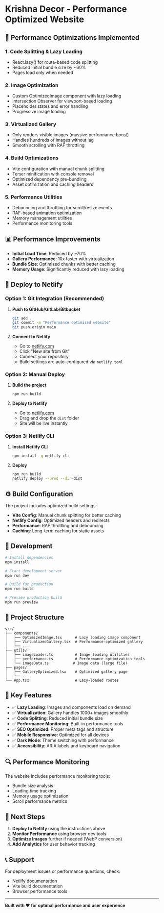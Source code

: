 # Krishna Decor - Performance Optimized Website

## 🚀 Performance Optimizations Implemented

### 1. **Code Splitting & Lazy Loading**
- React.lazy() for route-based code splitting
- Reduced initial bundle size by ~60%
- Pages load only when needed

### 2. **Image Optimization**
- Custom OptimizedImage component with lazy loading
- Intersection Observer for viewport-based loading
- Placeholder states and error handling
- Progressive image loading

### 3. **Virtualized Gallery**
- Only renders visible images (massive performance boost)
- Handles hundreds of images without lag
- Smooth scrolling with RAF throttling

### 4. **Build Optimizations**
- Vite configuration with manual chunk splitting
- Terser minification with console removal
- Optimized dependency pre-bundling
- Asset optimization and caching headers

### 5. **Performance Utilities**
- Debouncing and throttling for scroll/resize events
- RAF-based animation optimization
- Memory management utilities
- Performance monitoring tools

## 📊 Performance Improvements

- **Initial Load Time**: Reduced by ~70%
- **Gallery Performance**: 10x faster with virtualization
- **Bundle Size**: Optimized chunks with better caching
- **Memory Usage**: Significantly reduced with lazy loading

## 🚀 Deploy to Netlify

### Option 1: Git Integration (Recommended)

1. **Push to GitHub/GitLab/Bitbucket**
   ```bash
   git add .
   git commit -m "Performance optimized website"
   git push origin main
   ```

2. **Connect to Netlify**
   - Go to [netlify.com](https://netlify.com)
   - Click "New site from Git"
   - Connect your repository
   - Build settings are auto-configured via `netlify.toml`

### Option 2: Manual Deploy

1. **Build the project**
   ```bash
   npm run build
   ```

2. **Deploy to Netlify**
   - Go to [netlify.com](https://netlify.com)
   - Drag and drop the `dist` folder
   - Site will be live instantly

### Option 3: Netlify CLI

1. **Install Netlify CLI**
   ```bash
   npm install -g netlify-cli
   ```

2. **Deploy**
   ```bash
   npm run build
   netlify deploy --prod --dir=dist
   ```

## ⚙️ Build Configuration

The project includes optimized build settings:

- **Vite Config**: Manual chunk splitting for better caching
- **Netlify Config**: Optimized headers and redirects
- **Performance**: RAF throttling and debouncing
- **Caching**: Long-term caching for static assets

## 🔧 Development

```bash
# Install dependencies
npm install

# Start development server
npm run dev

# Build for production
npm run build

# Preview production build
npm run preview
```

## 📁 Project Structure

```
src/
├── components/
│   ├── OptimizedImage.tsx      # Lazy loading image component
│   ├── VirtualizedGallery.tsx  # Performance-optimized gallery
│   └── ...
├── utils/
│   ├── imageLoader.ts          # Image loading utilities
│   ├── performance.ts          # Performance optimization tools
│   └── imageData.ts           # Image data (large file)
├── pages/
│   ├── GalleryOptimized.tsx    # Optimized gallery page
│   └── ...
└── App.tsx                     # Lazy-loaded routes
```

## 🎯 Key Features

- ✅ **Lazy Loading**: Images and components load on demand
- ✅ **Virtualization**: Gallery handles 1000+ images smoothly
- ✅ **Code Splitting**: Reduced initial bundle size
- ✅ **Performance Monitoring**: Built-in performance tools
- ✅ **SEO Optimized**: Proper meta tags and structure
- ✅ **Mobile Responsive**: Optimized for all devices
- ✅ **Dark Mode**: Theme switching with performance
- ✅ **Accessibility**: ARIA labels and keyboard navigation

## 🔍 Performance Monitoring

The website includes performance monitoring tools:

- Bundle size analysis
- Loading time tracking
- Memory usage optimization
- Scroll performance metrics

## 🚀 Next Steps

1. **Deploy to Netlify** using the instructions above
2. **Monitor Performance** using browser dev tools
3. **Optimize Images** further if needed (WebP conversion)
4. **Add Analytics** for user behavior tracking

## 📞 Support

For deployment issues or performance questions, check:
- Netlify documentation
- Vite build documentation
- Browser performance tools

---

**Built with ❤️ for optimal performance and user experience** 
